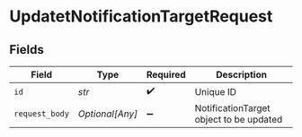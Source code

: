 # UpdatetNotificationTargetRequest


## Fields

| Field                                   | Type                                    | Required                                | Description                             |
| --------------------------------------- | --------------------------------------- | --------------------------------------- | --------------------------------------- |
| `id`                                    | *str*                                   | :heavy_check_mark:                      | Unique ID                               |
| `request_body`                          | *Optional[Any]*                         | :heavy_minus_sign:                      | NotificationTarget object to be updated |